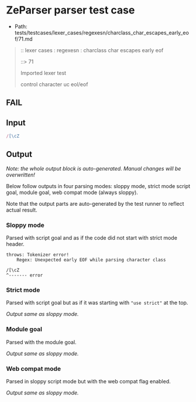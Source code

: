 # ZeParser parser test case

- Path: tests/testcases/lexer_cases/regexesn/charclass_char_escapes_early_eof/71.md

> :: lexer cases : regexesn : charclass char escapes early eof
>
> ::> 71
>
> Imported lexer test
>
> control character uc eol/eof

## FAIL

## Input

`````js
/[\cZ
`````

## Output

_Note: the whole output block is auto-generated. Manual changes will be overwritten!_

Below follow outputs in four parsing modes: sloppy mode, strict mode script goal, module goal, web compat mode (always sloppy).

Note that the output parts are auto-generated by the test runner to reflect actual result.

### Sloppy mode

Parsed with script goal and as if the code did not start with strict mode header.

`````
throws: Tokenizer error!
    Regex: Unexpected early EOF while parsing character class

/[\cZ
^------- error
`````

### Strict mode

Parsed with script goal but as if it was starting with `"use strict"` at the top.

_Output same as sloppy mode._

### Module goal

Parsed with the module goal.

_Output same as sloppy mode._

### Web compat mode

Parsed in sloppy script mode but with the web compat flag enabled.

_Output same as sloppy mode._
